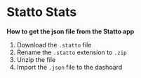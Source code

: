 # Statto Stats

**How to get the json file from the Statto app**

1. Download the `.statto` file
2. Rename the `.statto` extension to `.zip`
3. Unzip the file
4. Import the `.json` file to the dashoard

